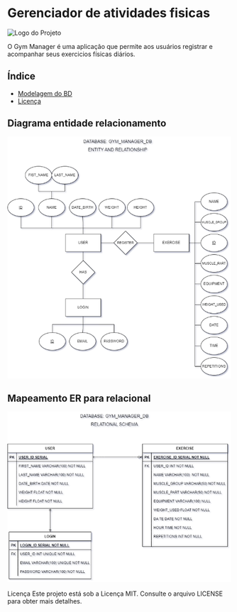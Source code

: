 # Gerenciador de atividades fisicas

![Logo do Projeto](url-da-imagem)

O Gym Manager é uma aplicação que permite aos usuários registrar e acompanhar seus exercicios físicas diários.

## Índice

- [Modelagem do BD](#instalação)
- [Licença](#licença)

<h2>Diagrama entidade relacionamento</h2>

![Modelo ER](/DOCS/ER.png)

<h2>Mapeamento ER para relacional</h2>

![](/DOCS/Relacional.png)

Licença
Este projeto está sob a Licença MIT. Consulte o arquivo LICENSE para obter mais detalhes.
